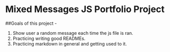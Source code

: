 # Mixed Messages JS Portfolio Project


##Goals of this project - 

1. Show user a random message each time the js file is ran.
2. Practicing writing good READMEs.
3. Practicing markdown in general and getting used to it.
